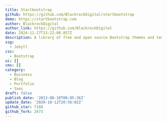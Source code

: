 ```yaml
---
title: Startbootstrap
github: https://github.com/BlackrockDigital/startbootstrap
demo: https://startbootstrap.com
author: BlackrockDigital
author_link: https://github.com/BlackrockDigital
date: 2024-11-27T13:22:00.857Z
description: A library of free and open source Bootstrap themes and templates
ssg:
  - Jekyll
css:
  - Bootstrap
ui: []
cms: []
category:
  - Business
  - Blog
  - Portfolio
  - Saas
draft: false
publish_date: '2013-08-10T00:05:36Z'
update_date: '2020-10-12T20:56:02Z'
github_star: 7188
github_fork: 2673
---
```

